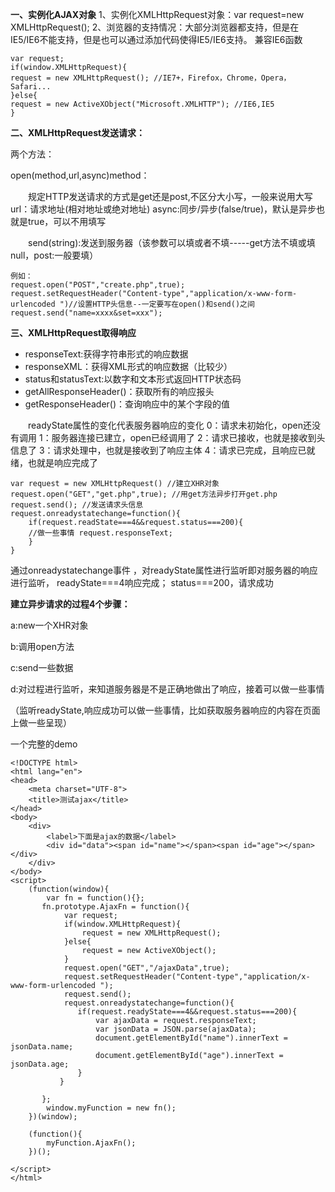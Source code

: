 **一、实例化AJAX对象**
1、实例化XMLHttpRequest对象：var request=new XMLHttpRequest();
2、浏览器的支持情况：大部分浏览器都支持，但是在IE5/IE6不能支持，但是也可以通过添加代码使得IE5/IE6支持。
兼容IE6函数

	var request;
	if(window.XMLHttpRequest){
	request = new XMLHttpRequest(); //IE7+，Firefox，Chrome，Opera，Safari...
	}else{
	request = new ActiveXObject("Microsoft.XMLHTTP"); //IE6,IE5
	}

**二、XMLHttpRequest发送请求：**

两个方法：

open(method,url,async)method：

　　规定HTTP发送请求的方式是get还是post,不区分大小写，一般来说用大写
url：请求地址(相对地址或绝对地址)
async:同步/异步(false/true)，默认是异步也就是true，可以不用填写

　　send(string):发送到服务器（该参数可以填或者不填-----get方法不填或填null，post:一般要填）

	例如：
	request.open("POST","create.php",true);
	request.setRequestHeader("Content-type","application/x-www-form-urlencoded ")//设置HTTP头信息--一定要写在open()和send()之间
	request.send("name=xxxx&set=xxx");


**三、XMLHttpRequest取得响应**

* responseText:获得字符串形式的响应数据
* responseXML：获得XML形式的响应数据（比较少）
* status和statusText:以数字和文本形式返回HTTP状态码 
* getAllResponseHeader()：获取所有的响应报头
* getResponseHeader()：查询响应中的某个字段的值

　　readyState属性的变化代表服务器响应的变化
0：请求未初始化，open还没有调用
1：服务器连接已建立，open已经调用了
2：请求已接收，也就是接收到头信息了
3：请求处理中，也就是接收到了响应主体
4：请求已完成，且响应已就绪，也就是响应完成了

	var request = new XMLHttpRequest() //建立XHR对象
	request.open("GET","get.php",true); //用get方法异步打开get.php
	request.send(); //发送请求头信息
	request.onreadystatechange=function(){
		if(request.readState===4&&request.status===200){
		//做一些事情 request.responseText;
		}	
	}

通过onreadystatechange事件 ，对readyState属性进行监听即对服务器的响应进行监听，
readyState===4响应完成；
status===200，请求成功


**建立异步请求的过程4个步骤：**

a:new一个XHR对象

b:调用open方法

c:send一些数据

d:对过程进行监听，来知道服务器是不是正确地做出了响应，接着可以做一些事情

（监听readyState,响应成功可以做一些事情，比如获取服务器响应的内容在页面上做一些呈现）





一个完整的demo


	<!DOCTYPE html>
	<html lang="en">
	<head>
	    <meta charset="UTF-8">
	    <title>测试ajax</title>
	</head>
	<body>
	    <div>
	        <label>下面是ajax的数据</label>
	        <div id="data"><span id="name"></span><span id="age"></span></div>
	    </div>
	</body>
	<script>
	    (function(window){
	        var fn = function(){};
	       fn.prototype.AjaxFn = function(){
	            var request;
	            if(window.XMLHttpRequest){
	                request = new XMLHttpRequest();
	            }else{
	                request = new ActiveXObject();
	            }
	            request.open("GET","/ajaxData",true);
	            request.setRequestHeader("Content-type","application/x-www-form-urlencoded ");
	            request.send();
	            request.onreadystatechange=function(){
	               if(request.readyState===4&&request.status===200){
	                   var ajaxData = request.responseText;
	                   var jsonData = JSON.parse(ajaxData);
	                   document.getElementById("name").innerText = jsonData.name;
	                   document.getElementById("age").innerText =  jsonData.age;
	               }
	           }
	
	       };
	        window.myFunction = new fn();
	    })(window);
	
	    (function(){
	        myFunction.AjaxFn();
	    })();
	
	</script>
	</html>